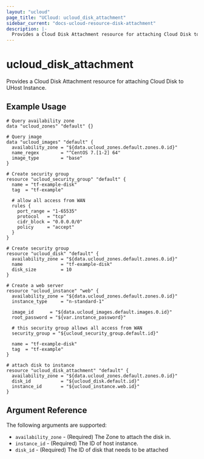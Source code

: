 ```yaml
---
layout: "ucloud"
page_title: "UCloud: ucloud_disk_attachment"
sidebar_current: "docs-ucloud-resource-disk-attachment"
description: |-
  Provides a Cloud Disk Attachment resource for attaching Cloud Disk to UHost Instance.
---
```


# ucloud_disk_attachment

Provides a Cloud Disk Attachment resource for attaching Cloud Disk to UHost Instance.

## Example Usage

```hcl
# Query availability zone
data "ucloud_zones" "default" {}

# Query image
data "ucloud_images" "default" {
  availability_zone = "${data.ucloud_zones.default.zones.0.id}"
  name_regex        = "^CentOS 7.[1-2] 64"
  image_type        = "base"
}

# Create security group
resource "ucloud_security_group" "default" {
  name = "tf-example-disk"
  tag  = "tf-example"

  # allow all access from WAN
  rules {
    port_range = "1-65535"
    protocol   = "tcp"
    cidr_block = "0.0.0.0/0"
    policy     = "accept"
  }
}

# Create security group
resource "ucloud_disk" "default" {
  availability_zone = "${data.ucloud_zones.default.zones.0.id}"
  name              = "tf-example-disk"
  disk_size         = 10
}

# Create a web server
resource "ucloud_instance" "web" {
  availability_zone = "${data.ucloud_zones.default.zones.0.id}"
  instance_type     = "n-standard-1"

  image_id      = "${data.ucloud_images.default.images.0.id}"
  root_password = "${var.instance_password}"

  # this security group allows all access from WAN
  security_group = "${ucloud_security_group.default.id}"

  name = "tf-example-disk"
  tag  = "tf-example"
}

# attach disk to instance
resource "ucloud_disk_attachment" "default" {
  availability_zone = "${data.ucloud_zones.default.zones.0.id}"
  disk_id           = "${ucloud_disk.default.id}"
  instance_id       = "${ucloud_instance.web.id}"
}
```

## Argument Reference

The following arguments are supported:

* `availability_zone` - (Required) The Zone to attach the disk in.
* `instance_id` - (Required) The ID of host instance.
* `disk_id` - (Required) The ID of disk that needs to be attached
